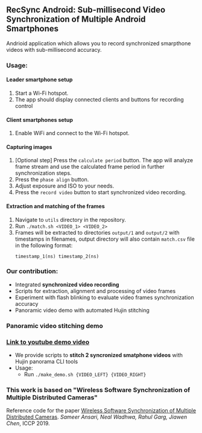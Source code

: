 ## RecSync Android: Sub-millisecond Video Synchronization of Multiple Android Smartphones

Andrioid application which allows you to record synchronized smarpthone videos with sub-millisecond accuracy.

### Usage:


#### Leader smartphone setup

1.  Start a Wi-Fi hotspot.
2.  The app should display connected clients and buttons for recording control

#### Client smartphones setup

1.  Enable WiFi and connect to the Wi-Fi hotspot.

#### Capturing images

1.  [Optional step] Press the ```calculate period``` button. The app will analyze frame stream and use the calculated frame period in further synchronization steps.
2.  Press the ```phase align``` button.
3.  Adjust exposure and ISO to your needs.
4.  Press the ```record video``` button to start synchronized video recording.

#### Extraction and matching of the frames

1. Navigate to ```utils``` directory in the repository.
2. Run ```./match.sh <VIDEO_1> <VIDEO_2>```
3. Frames will be extracted to directories ```output/1``` and ```output/2``` with timestamps in filenames, output directory will also contain ```match.csv``` file in the following format:
    ```
    timestamp_1(ns) timestamp_2(ns)
    ```

### Our contribution:

- Integrated **synchronized video recording**
- Scripts for extraction, alignment and processing of video frames
- Experiment with flash blinking to evaluate video frames synchronization accuracy
- Panoramic video demo with automated Hujin stitching

### Panoramic video stitching demo

### [Link to youtube demo video](https://youtu.be/W6iANtCuQ-o)

- We provide scripts to **stitch 2 syncronized smatphone videos** with Hujin panorama CLI tools
- Usage:
    - Run ```./make_demo.sh {VIDEO_LEFT} {VIDEO_RIGHT}```

### This work is based on "Wireless Software Synchronization of Multiple Distributed Cameras"

Reference code for the paper
[Wireless Software Synchronization of Multiple Distributed Cameras](https://arxiv.org/abs/1812.09366).
_Sameer Ansari, Neal Wadhwa, Rahul Garg, Jiawen Chen_, ICCP 2019.
